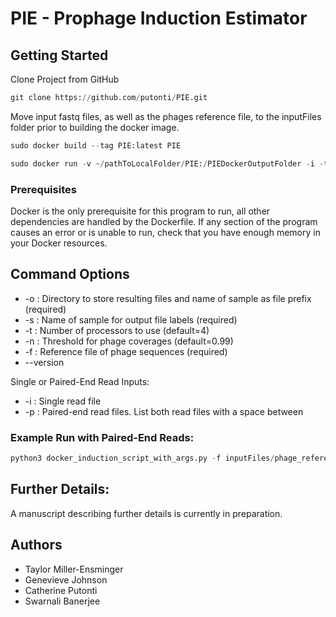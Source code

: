 # PIE - Prophage Induction Estimator

## Getting Started
Clone Project from GitHub
```python
git clone https://github.com/putonti/PIE.git
```
Move input fastq files, as well as the phages reference file, to the inputFiles folder prior to building the docker image.
```python
sudo docker build --tag PIE:latest PIE
```
```python
sudo docker run -v ~/pathToLocalFolder/PIE:/PIEDockerOutputFolder -i -t PIE
```

### Prerequisites

Docker is the only prerequisite for this program to run, all other dependencies are handled by the Dockerfile. If any section of the program causes an error or is unable to run, check that you have enough memory in your Docker resources.

## Command Options

* -o : Directory to store resulting files and name of sample as file prefix (required)
* -s : Name of sample for output file labels (required)
* -t : Number of processors to use (default=4)
* -n : Threshold for phage coverages (default=0.99)
* -f : Reference file of phage sequences (required)
* --version

Single or Paired-End Read Inputs:
* -i : Single read file
* -p : Paired-end read files. List both read files with a space between


### Example Run with Paired-End Reads:
```python
python3 docker_induction_script_with_args.py -f inputFiles/phage_reference_file.fasta -p inputFiles/R1.fastq inputFiles/R2.fastq -s sample_name -o PIEDockerOutputFolder/sample_output
```

## Further Details:
A manuscript describing further details is currently in preparation.

## Authors

* Taylor Miller-Ensminger
* Genevieve Johnson
* Catherine Putonti
* Swarnali Banerjee
